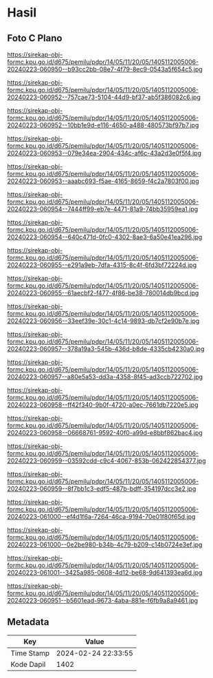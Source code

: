 # Hasil

## Foto C Plano

https://sirekap-obj-formc.kpu.go.id/d675/pemilu/pdpr/14/05/11/20/05/1405112005006-20240223-060950--b93cc2bb-08e7-4f79-8ec9-0543a5f654c5.jpg

https://sirekap-obj-formc.kpu.go.id/d675/pemilu/pdpr/14/05/11/20/05/1405112005006-20240223-060952--757cae73-5104-44d9-bf37-ab5f386082c6.jpg

https://sirekap-obj-formc.kpu.go.id/d675/pemilu/pdpr/14/05/11/20/05/1405112005006-20240223-060952--10bb1e9d-e116-4650-a488-480573bf97b7.jpg

https://sirekap-obj-formc.kpu.go.id/d675/pemilu/pdpr/14/05/11/20/05/1405112005006-20240223-060953--079e34ea-2904-434c-af6c-43a2d3e0f5f4.jpg

https://sirekap-obj-formc.kpu.go.id/d675/pemilu/pdpr/14/05/11/20/05/1405112005006-20240223-060953--aaabc693-f5ae-4165-8659-f4c2a7803f00.jpg

https://sirekap-obj-formc.kpu.go.id/d675/pemilu/pdpr/14/05/11/20/05/1405112005006-20240223-060954--7444ff99-eb7e-4471-81a9-74bb35959ea1.jpg

https://sirekap-obj-formc.kpu.go.id/d675/pemilu/pdpr/14/05/11/20/05/1405112005006-20240223-060954--640c471d-0fc0-4302-8ae3-6a50e41ea296.jpg

https://sirekap-obj-formc.kpu.go.id/d675/pemilu/pdpr/14/05/11/20/05/1405112005006-20240223-060955--e291a9eb-7dfa-4315-8c4f-6fd3bf72224d.jpg

https://sirekap-obj-formc.kpu.go.id/d675/pemilu/pdpr/14/05/11/20/05/1405112005006-20240223-060955--61aecbf2-f477-4f86-be38-780014db9bcd.jpg

https://sirekap-obj-formc.kpu.go.id/d675/pemilu/pdpr/14/05/11/20/05/1405112005006-20240223-060956--33eef39e-30c1-4c14-9893-db7cf2e90b7e.jpg

https://sirekap-obj-formc.kpu.go.id/d675/pemilu/pdpr/14/05/11/20/05/1405112005006-20240223-060957--378a19a3-545b-436d-b8de-4335cb4230a0.jpg

https://sirekap-obj-formc.kpu.go.id/d675/pemilu/pdpr/14/05/11/20/05/1405112005006-20240223-060957--a80e5a53-dd3a-4358-8f45-ad3ccb722702.jpg

https://sirekap-obj-formc.kpu.go.id/d675/pemilu/pdpr/14/05/11/20/05/1405112005006-20240223-060958--ff42f340-9b0f-4720-a0ec-7661db7220e5.jpg

https://sirekap-obj-formc.kpu.go.id/d675/pemilu/pdpr/14/05/11/20/05/1405112005006-20240223-060958--06668761-9592-40f0-a99d-e8bbf862bac4.jpg

https://sirekap-obj-formc.kpu.go.id/d675/pemilu/pdpr/14/05/11/20/05/1405112005006-20240223-060959--03592cdd-c9c4-4067-853b-062422854377.jpg

https://sirekap-obj-formc.kpu.go.id/d675/pemilu/pdpr/14/05/11/20/05/1405112005006-20240223-060959--8f7bb1c3-edf5-487b-bdff-354197dcc3e2.jpg

https://sirekap-obj-formc.kpu.go.id/d675/pemilu/pdpr/14/05/11/20/05/1405112005006-20240223-061000--ef4d1f6a-7264-46ca-9194-70e01f80f65d.jpg

https://sirekap-obj-formc.kpu.go.id/d675/pemilu/pdpr/14/05/11/20/05/1405112005006-20240223-061000--0e2be980-b34b-4c79-b209-c14b0724e3ef.jpg

https://sirekap-obj-formc.kpu.go.id/d675/pemilu/pdpr/14/05/11/20/05/1405112005006-20240223-061001--3425a985-0608-4d12-be68-9d641393ea6d.jpg

https://sirekap-obj-formc.kpu.go.id/d675/pemilu/pdpr/14/05/11/20/05/1405112005006-20240223-060951--b5601ead-9673-4aba-881e-f6fb9a8a9461.jpg


## Metadata

| Key        | Value               |
| ---------- | ------------------- |
| Time Stamp | 2024-02-24 22:33:55 |
| Kode Dapil | 1402                |




